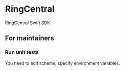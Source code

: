 # RingCentral

RingCentral Swift SDK


## For maintainers

### Run unit tests

You need to edit scheme, specify environment variables.
